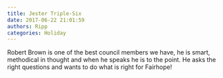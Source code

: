```yaml
---
title: Jester Triple-Six
date: 2017-06-22 21:01:59
authors: Ripp
categories: Holiday
---
```


 Robert Brown is one of the best council members we have, he is smart, methodical in thought and when he speaks he is to the point. He asks the right questions and wants to do what is right for Fairhope!